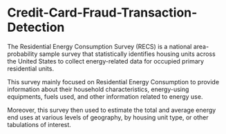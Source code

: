 # Credit-Card-Fraud-Transaction-Detection

The Residential Energy Consumption Survey (RECS) is a national area-probability sample survey that statistically identifies housing units across the United States to collect energy-related data for occupied primary residential units.

This survey mainly focused on Residential Energy Consumption to provide information about their household characteristics, energy-using equipments, fuels used, and other information related to energy use.

Moreover, this survey then used to estimate the total and average energy end uses at various levels of geography, by housing unit type, or other tabulations of interest.
